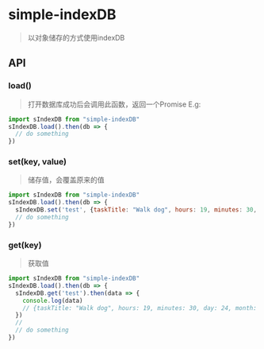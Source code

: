 # simple-indexDB
> 以对象储存的方式使用indexDB

## API
### load()
> 打开数据库成功后会调用此函数，返回一个Promise
> E.g:
```javascript
import sIndexDB from "simple-indexDB"
sIndexDB.load().then(db => {
  // do something
})
```

### set(key, value)
> 储存值，会覆盖原来的值
```javascript
import sIndexDB from "simple-indexDB"
sIndexDB.load().then(db => {
  sIndexDB.set('test', {taskTitle: "Walk dog", hours: 19, minutes: 30, day: 24, month: "December", year: 2013, notified: "no"})
  // do something
})
```

### get(key)
>获取值
```javascript
import sIndexDB from "simple-indexDB"
sIndexDB.load().then(db => {
  sIndexDB.get('test').then(data => {
    console.log(data)
    // {taskTitle: "Walk dog", hours: 19, minutes: 30, day: 24, month: "December", year: 2013, notified: "no"}
  })
  // 
  // do something
})
```
